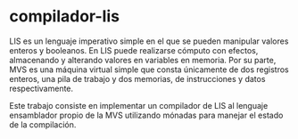 compilador-lis
==============

LIS es un lenguaje imperativo simple en el que se pueden manipular valores enteros y booleanos. En LIS puede realizarse cómputo con efectos, almacenando y alterando valores en variables en memoria. Por su parte, MVS es una máquina virtual simple que consta únicamente de dos registros enteros, una pila de trabajo y dos memorias, de instrucciones y datos respectivamente.

Este trabajo consiste en implementar un compilador de LIS al lenguaje ensamblador propio de la MVS utilizando mónadas para manejar el estado de la compilación.
